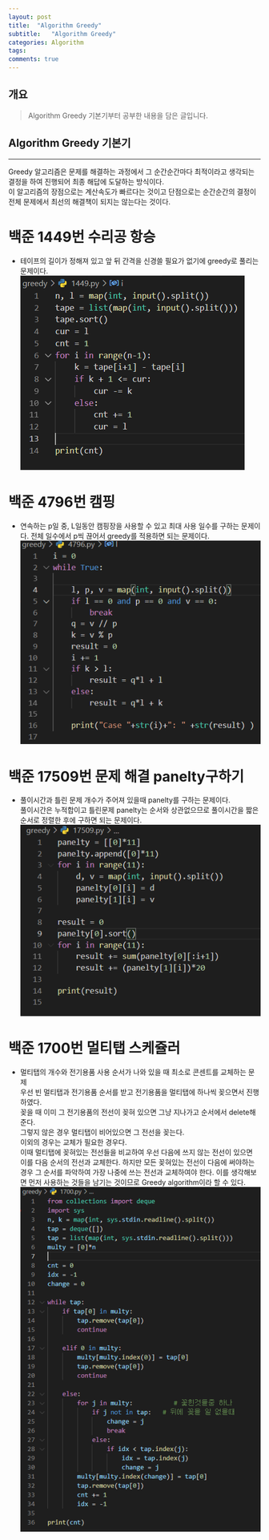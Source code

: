 ```yaml
---
layout: post
title:  "Algorithm Greedy"
subtitle:   "Algorithm Greedy"
categories: Algorithm
tags:
comments: true
---
```


## 개요
> Algorithm Greedy 기본기부터 공부한 내용을 담은 글입니다.  



## Algorithm Greedy 기본기
---
Greedy 알고리즘은 문제를 해결하는 과정에서 그 순간순간마다 최적이라고 생각되는 결정을 하여 진행되어 최종 해답에 도달하는 방식이다.  
이 알고리즘의 장점으로는 계산속도가 빠르다는 것이고 단점으로는 순간순간의 결정이 전체 문제에서 최선의 해결책이 되지는 않는다는 것이다.  



# 백준 1449번 수리공 항승
 - 테이프의 길이가 정해져 있고 앞 뒤 간격을 신경쓸 필요가 없기에 greedy로 풀리는 문제이다.  
 ![1449](/assets/img/algo/1449.PNG)



# 백준 4796번 캠핑
 - 연속하는 p일 중, L일동안 캠핑장을 사용할 수 있고 최대 사용 일수를 구하는 문제이다.  전체 일수에서 p씩 끊어서 greedy를 적용하면 되는 문제이다.
  ![4796](/assets/img/algo/4796.PNG)



# 백준 17509번 문제 해결 panelty구하기
 - 풀이시간과 틀린 문제 개수가 주어져 있을때 panelty를 구하는 문제이다.  
 풀이시간은 누적합이고 틀린문제 panelty는 순서와 상관없으므로 풀이시간을 짧은 순서로 정렬한 후에 구하면 되는 문제이다.  
  ![17509](/assets/img/algo/17509.PNG)


#  백준 1700번 멀티탭 스케쥴러
 - 멀티탭의 개수와 전기용품 사용 순서가 나와 있을 때 최소로 콘센트를 교체하는 문제  
 우선 빈 멀티탭과 전기용품 순서를 받고 전기용품을 멀티탭에 하나씩 꽂으면서 진행하였다.  
 꽂을 때 이미 그 전기용품의 전선이 꽂혀 있으면 그냥 지나가고 순서에서 delete해준다.   
 그렇지 않은 경우 멀티탭이 비어있으면 그 전선을 꽂는다.  
 이외의 경우는 교체가 필요한 경우다.  
 이때 멀티탭에 꽂혀있는 전선들을 비교하여 우선 다음에 쓰지 않는 전선이 있으면 이를 다음 순서의 전선과 교체한다.  하지만 모든 꽂혀있는 전선이 다음에 써야하는 경우 그 순서를 파악하여 가장 나중에 쓰는 전선과 교체하여야 한다. 이를 생각해보면 먼저 사용하는 것들을 남기는 것이므로 Greedy algorithm이라 할 수 있다. 
 ![1700](/assets/img/algo/1700.PNG)

